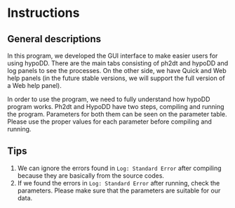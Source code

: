 # Instructions

## General descriptions

In this program, we developed the GUI interface to make easier users for using hypoDD. There are the main tabs consisting of ph2dt and hypoDD and log panels to see the processes. On the other side, we have Quick and Web help panels (in the future stable versions, we will support the full version of a Web help panel).

In order to use the program, we need to fully understand how hypoDD program works. Ph2dt and HypoDD have two steps, compiling and running the program. Parameters for both them can be seen on the parameter table. Please use the proper values for each parameter before compiling and running.

## Tips

1. We can ignore the errors found in `Log: Standard Error` after compiling because they are basically from the source codes.
2. If we found the errors in `Log: Standard Error` after running, check the parameters. Please make sure that the parameters are suitable for our data.